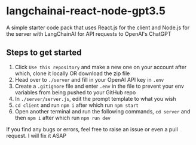 # langchainai-react-node-gpt3.5
A simple starter code pack that uses React.js for the client and Node.js for the server with LangChainAI for API requests to OpenAI's ChatGPT

## Steps to get started
1. Click `Use this repository` and make a new one on your account after which, clone it locally OR download the zip file
2. Head over to `./server` and fill in your OpenAI API key in `.env`
3. Create a `.gitignore` file and enter `.env` in the file to prevent your env variables from being pushed to your GitHub repo
4. In `./server/server.js`, edit the prompt template to what you wish
5. `cd client` and run `npm i` after which run `npm start`
6. Open another terminal and run the following commands, `cd server` and then `npm i` after which run `npm run dev`

If you find any bugs or errors, feel free to raise an issue or even a pull request. I will fix it ASAP
